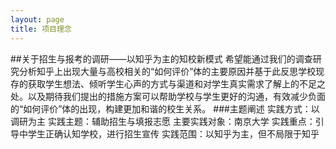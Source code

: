 ```yaml
---
layout: page
title: 项目理念
---
```

##关于招生与报考的调研——以知乎为主的知校新模式 
希望能通过我们的调查研究分析知乎上出现大量与高校相关的“如何评价”体的主要原因并基于此反思学校现存的获取学生想法、倾听学生心声的方式与渠道和对学生真实需求了解上的不足之处。以及期待我们提出的措施方案可以帮助学校与学生更好的沟通，有效减少负面的“如何评价”体的出现，构建更加和谐的校生关系。
###主题阐述
实践方式：以调研为主
实践主题：辅助招生与填报志愿
主要实践对象：南京大学
实践重点：引导中学生正确认知学校，进行招生宣传
实践范围：以知乎为主，但不局限于知乎